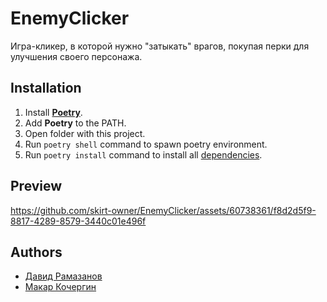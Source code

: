 # EnemyClicker

Игра-кликер, в которой нужно "затыкать" врагов, покупая перки для улучшения своего персонажа.


## Installation

1. Install [**Poetry**](https://python-poetry.org/).
2. Add **Poetry** to the PATH.
3. Open folder with this project. 
4. Run `poetry shell` command to spawn poetry environment. 
5. Run `poetry install` command to install all [dependencies](https://github.com/skirt-owner/ClickerBattle/blob/master/pyproject.toml?plain=1#L8).


## Preview

https://github.com/skirt-owner/EnemyClicker/assets/60738361/f8d2d5f9-8817-4289-8579-3440c01e496f


## Authors

- [Давид Рамазанов](https://t.me/skirtowner)
- [Макар Кочергин](https://t.me/wise_monke)
